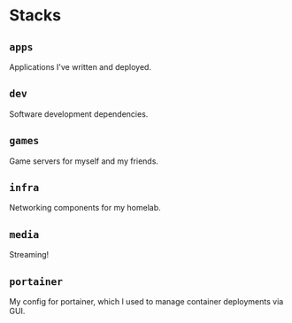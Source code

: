 # Stacks

## `apps`

Applications I've written and deployed.

## `dev`

Software development dependencies.

## `games`

Game servers for myself and my friends.

## `infra`

Networking components for my homelab.

## `media`

Streaming!

## `portainer`

My config for portainer, which I used to manage container deployments via GUI.
